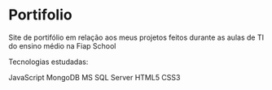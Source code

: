 # Portifolio

Site de portifólio em relação aos meus projetos feitos durante as aulas de TI do ensino médio na Fiap School

Tecnologias estudadas:

JavaScript
MongoDB
MS SQL Server
HTML5
CSS3